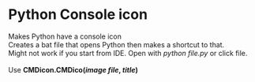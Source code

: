 # Python Console icon
Makes Python have a console icon<br/>
Creates a bat file that opens Python then makes a shortcut to that.<br/>
Might not work if you start from IDE. Open with *python file.py* or click file.
<br/><br/>
Use **CMDicon.CMDico(*image file*, *title*)**